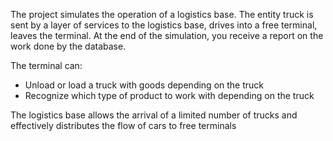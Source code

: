 The project simulates the operation of a logistics base. The entity truck is sent by a layer of services to the
logistics base, drives into a free terminal, leaves the terminal.
At the end of the simulation, you receive a report on the work done by the database.

The terminal can:
- Unload or load a truck with goods depending on the truck
- Recognize which type of product to work with depending on the truck


The logistics base allows the arrival of a limited number of trucks and effectively
distributes the flow of cars to free terminals
